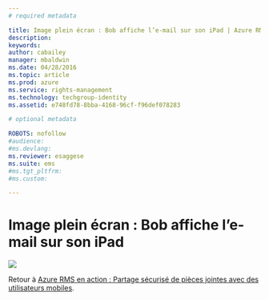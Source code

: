 ```yaml
---
# required metadata

title: Image plein écran : Bob affiche l’e-mail sur son iPad | Azure RMS
description:
keywords:
author: cabailey
manager: mbaldwin
ms.date: 04/28/2016
ms.topic: article
ms.prod: azure
ms.service: rights-management
ms.technology: techgroup-identity
ms.assetid: e748fd78-8bba-4168-96cf-f96def078283

# optional metadata

ROBOTS: nofollow
#audience:
#ms.devlang:
ms.reviewer: esaggese
ms.suite: ems
#ms.tgt_pltfrm:
#ms.custom:

---
```


# Image plein écran : Bob affiche l’e-mail sur son iPad
![](./media/AzRMS_StoryboardEmaill2.PNG)

Retour à [Azure RMS en action : Partage sécurisé de pièces jointes avec des utilisateurs mobiles](http://technet.microsoft.com/library/jj585026.aspx).



<!--HONumber=Apr16_HO3-->


